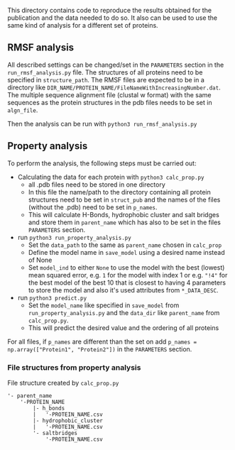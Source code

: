 This directory contains code to reproduce the results obtained for the publication and the data needed to do so.
It also can be used to use the same kind of analysis for a different set of proteins.

## RMSF analysis
All described settings can be changed/set in the `PARAMETERS` section in the `run_rmsf_analysis.py` file.
The structures of all proteins need to be specified in `structure_path`. The RMSF files are expected to be in a directory like `DIR_NAME/PROTEIN_NAME/FileNameWithIncreasingNumber.dat`. The multiple sequence alignment file (clustal w format) with the same sequences as the protein structures in the pdb files needs to be set in `algn_file`. 

Then the analysis can be run with `python3 run_rmsf_analysis.py`


## Property analysis
To perform the analysis, the following steps must be carried out:
*   Calculating the data for each protein with `python3 calc_prop.py`
    * all .pdb files need to be stored in one directory
    * In this file the name/path to the directory containing all protein structures need to be set in `struct_pub` and the names of the files (without the .pdb) need to be set in `p_names`. 
    * This will calculate H-Bonds, hydrophobic cluster and salt bridges and store them in `parent_name` which has also to be set in the files `PARAMETERS` section.
* run `python3 run_property_analysis.py`
    * Set the `data_path` to the same as `parent_name` chosen in `calc_prop`
    * Define the model name in `save_model` using a desired name instead of None
    * Set `model_ind` to either `None` to use the model with the best (lowest) mean squared error, e.g. `1` for the model with index 1 or e.g. `"!4"` for the best model of the best 10 that is closest to having 4 parameters to store the model and also it's used attributes from `*_DATA_DESC`. 
* run `python3 predict.py`
    * Set the `model_name` like specified in `save_model` from `run_property_analysis.py` and the `data_dir` like `parent_name` from `calc_prop.py`.
    * This will predict the desired value and the ordering of all proteins


For all files, if `p_names` are different than the set on add `p_names = np.array(["Protein1", "Protein2"])` in the `PARAMETERS` section.

### File structures from property analysis
File structure created by `calc_prop.py`
```
'- parent_name
    '-PROTEIN_NAME
        |- h_bonds
        |   '-PROTEIN_NAME.csv
        |- hydrophobic_cluster
        |   '-PROTEIN_NAME.csv
        '- saltbridges
            '-PROTEIN_NAME.csv
```


